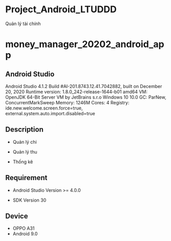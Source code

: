 # Project_Android_LTUDDD
Quản lý tài chính

# money_manager_20202_android_app
## Android Studio
Android Studio 4.1.2
Build #AI-201.8743.12.41.7042882, built on December 20, 2020
Runtime version: 1.8.0_242-release-1644-b01 amd64
VM: OpenJDK 64-Bit Server VM by JetBrains s.r.o
Windows 10 10.0
GC: ParNew, ConcurrentMarkSweep
Memory: 1246M
Cores: 4
Registry: ide.new.welcome.screen.force=true, external.system.auto.import.disabled=true


## Description
- Quản lý chi

- Quản lý thu

- Thống kê

## Requirement

- Android Studio Version >= 4.0.0

- SDK Version 30


## Device
- OPPO A31
- Android 9.0 
